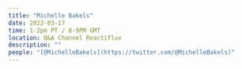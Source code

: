 ```yaml
---
title: "Michelle Bakels"
date: 2022-03-17
time: 1-2pm PT / 8-9PM GMT
location: Q&A Channel Reactiflux
description: ""
people: "[@MichelleBakels](https://twitter.com/@MichelleBakels)"
---
```

